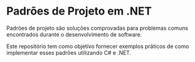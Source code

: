 # Padrões de Projeto em .NET

Padrões de projeto são soluções comprovadas para problemas comuns encontrados durante o desenvolvimento de software. 

Este repositório tem como objetivo fornecer exemplos práticos de como implementar esses padrões utilizando C# e .NET.
